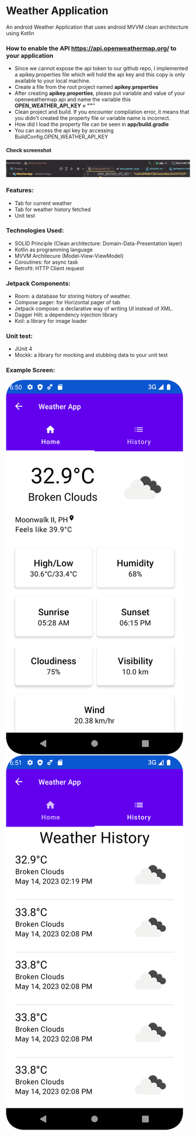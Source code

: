 
# Weather Application

An android Weather Application that uses android MVVM clean architecture using Kotlin


### How to enable the API https://api.openweathermap.org/ to your application

- Since we cannot expose the api token to our github repo, I implemented a apikey.properties file which will hold the api key and this copy is only available to your local machine.
- Create a file from the root project named **apikey.properties**
- After creating **apikey.properties**, please put variable and value of your openweathermap api and name the variable this **OPEN_WEATHER_API_KEY = ""**"
- Clean project and build. If you encounter compilation error, it means that you didn't created the property file or variable name is incorrect.
- How did I load the property file can be seen in **app/build.gradle**
- You can access the api key by accessing BuildConfig.OPEN_WEATHER_API_KEY
#### Check screenshot

![](ScreenshotAPIKey.png)

### Features:

- Tab for current weather
- Tab for weather history fetched
- Unit test

### Technologies Used:

- SOLID Principle (Clean architecture: Domain-Data-Presentation layer)
- Kotlin as programming language
- MVVM Architecure (Model-View-ViewModel)
- Coroutines: for async task
- Retrofit: HTTP Client request


### Jetpack Components:

- Room: a database for storing history of weather.
- Compose pager: for Horizontal pager of tab
- Jetpack compose: a declarative way of writing UI instead of XML.
- Dagger Hilt: a dependency injection library
- Koil: a library for image loader


### Unit test:

- JUnit 4
- Mockk: a library for mocking and stubbing data to your unit test

### Example Screen:

![](Screenshot_20230514_151701.png)
![](Screenshot_20230514_151719.png)